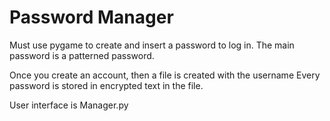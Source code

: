 # Password Manager

Must use pygame to create and insert a password to log in.
The main password is a patterned password.

Once you create an account, then a file is created with the username
Every password is stored in encrypted text in the file.

User interface is Manager.py
